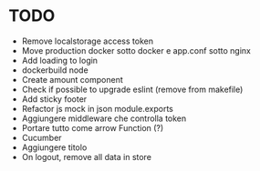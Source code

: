 TODO
====

+ Remove localstorage access token
+ Move production docker sotto docker e app.conf sotto nginx
+ Add loading to login
+ dockerbuild node
+ Create amount component
+ Check if possible to upgrade eslint (remove from makefile)
+ Add sticky footer
+ Refactor js mock in json module.exports
+ Aggiungere middleware che controlla token
+ Portare tutto come arrow Function (?)
+ Cucumber
+ Aggiungere titolo
+ On logout, remove all data in store